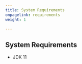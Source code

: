 ```yaml
---
title: System Requirements
onpagelink: requirements
weight: 1

---
```


System Requirements
-------------------

*   JDK 11